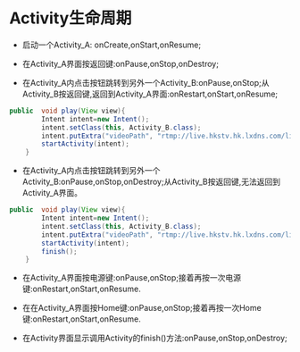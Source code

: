 # Activity生命周期

- 启动一个Activity_A: onCreate,onStart,onResume;

- 在Activity_A界面按返回键:onPause,onStop,onDestroy;

- 在Activity_A内点击按钮跳转到另外一个Activity_B:onPause,onStop;从Activity_B按返回键,返回到Activity_A界面:onRestart,onStart,onResume;

```java
public  void play(View view){
        Intent intent=new Intent();
        intent.setClass(this, Activity_B.class);
        intent.putExtra("videoPath", "rtmp://live.hkstv.hk.lxdns.com/live/hks");
        startActivity(intent);
    }
```

- 在Activity_A内点击按钮跳转到另外一个Activity_B:onPause,onStop,onDestroy;从Activity_B按返回键,无法返回到Activity_A界面。

```java
public  void play(View view){
        Intent intent=new Intent();
        intent.setClass(this, Activity_B.class);
        intent.putExtra("videoPath", "rtmp://live.hkstv.hk.lxdns.com/live/hks");
        startActivity(intent);
        finish();
    }
```

- 在Activity_A界面按电源键:onPause,onStop;接着再按一次电源键:onRestart,onStart,onResume.

- 在在Activity_A界面按Home键:onPause,onStop;接着再按一次Home键:onRestart,onStart,onResume.

- 在Activity界面显示调用Activity的finish()方法:onPause,onStop,onDestroy;
